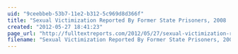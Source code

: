 ```yaml
---
uid: "9ceebbeb-53b7-11e2-b312-5c969d8d366f"
title: "Sexual Victimization Reported By Former State Prisoners, 2008 | Full Text Reports..."
created: "2012-05-27 18:41:23"
page_url: "http://fulltextreports.com/2012/05/27/sexual-victimization-reported-by-former-state-prisoners-2008/"
filename: "Sexual Victimization Reported By Former State Prisoners, 2008 | Full Text Reports.html"
---
```

